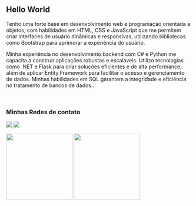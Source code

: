 

<h2>Hello World </h2>

<p>Tenho uma forte base em desenvolvimento web e programação orientada a objetos, com habilidades em HTML, CSS e JavaScript que me permitem criar interfaces de usuário dinâmicas e responsivas, utilizando bibliotecas como Bootstrap para aprimorar a experiência do usuário.

Minha experiência no desenvolvimento backend com C# e Python me capacita a construir aplicações robustas e escaláveis. Utilizo tecnologias como .NET e Flask para criar soluções eficientes e de alta performance, além de aplicar Entity Framework para facilitar o acesso e gerenciamento de dados. Minhas habilidades em SQL garantem a integridade e eficiência no tratamento de bancos de dados..</p>

</br>

<h3> Minhas Redes de contato </h3> 

<div align="left">
  <a href="https://www.instagram.com/htadmg/" alt="Instagram">
    <img src="https://img.shields.io/badge/-Instagram-ff3a5e?style=for-the-badge&logo=Instagram&logoColor=FFF"/>
  </a>
  
  <a href="https://www.linkedin.com/in/agatadominguesfarias/" alt="Linkedin">
    <img src="https://img.shields.io/badge/-Linkedin-ff3a5e?style=for-the-badge&logo=Linkedin&logoColor=FFF"/>
  </a>  
</div >

<p>
 <img height="180em" src="https://github-readme-stats.vercel.app/api?username=htadmg&show_icons=true&theme=dark"/>
 <img height="180em" src="https://github-readme-stats.vercel.app/api/top-langs/?username=htadmg&layout=compact&theme=dark"/> </p>

